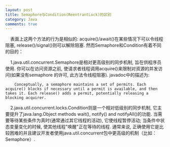 ```yaml
---
layout: post
title: Semaphore与Condition(ReentrantLock)的区别
category: Java
comments: true
---
```


&nbsp;&nbsp;&nbsp;&nbsp;表面上这两个方法的行为是相似的: acquire()/await()在某些情况下可以令线程阻塞, release()/signal()则可以解除阻塞. 然而Semaphore和Condition有着不同的目的：

&nbsp;&nbsp;&nbsp;&nbsp;1.java.util.concurrent.Semaphore是相对更高级别的同步机制, 旨在供程序员使用. 你可以在访问资源之前, 使请求者线程调用acquire()来限制对资源的并发访问(如果没有semaphore 的许可, 此方法令线程阻塞). javadoc中的描述为:

        Conceptually, a semaphore maintains a set of permits. Each acquire() blocks if necessary until a permit is available, and then takes it. Each release() adds a permit, potentially releasing a blocking acquirer.

&nbsp;&nbsp;&nbsp;&nbsp;2.java.util.concurrent.locks.Condition则是一个相对低级别的同步机制, 它主要提升了java.lang.Object methods wait(), notify() and notifyAll()的功能. 当需要等待某些条件为真时(通常通过其它线程的活动), 它使线程暂停活动; 当条件中状态变量变化的时候, 使其他线程"唤醒"正在等待的线程. 通常来说, 正确使用它是比较困难的并且建议开发者使用java.util.concurrent包中更高级的机制（比如： Semaphore）.